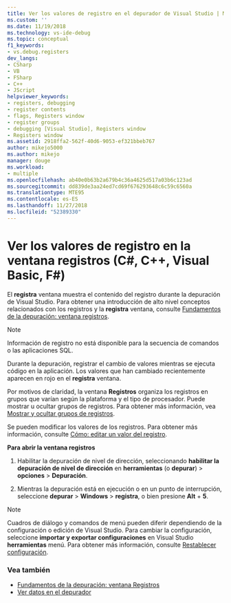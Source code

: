```yaml
---
title: Ver los valores de registro en el depurador de Visual Studio | Microsoft Docs
ms.custom: ''
ms.date: 11/19/2018
ms.technology: vs-ide-debug
ms.topic: conceptual
f1_keywords:
- vs.debug.registers
dev_langs:
- CSharp
- VB
- FSharp
- C++
- JScript
helpviewer_keywords:
- registers, debugging
- register contents
- flags, Registers window
- register groups
- debugging [Visual Studio], Registers window
- Registers window
ms.assetid: 2918ffa2-562f-40d6-9053-ef321bbeb767
author: mikejo5000
ms.author: mikejo
manager: douge
ms.workload:
- multiple
ms.openlocfilehash: ab40e0b63b2a679b4c36a4625d517a03b6c123ad
ms.sourcegitcommit: dd839de3aa24ed7cd69f676293648c6c59c6560a
ms.translationtype: MTE95
ms.contentlocale: es-ES
ms.lasthandoff: 11/27/2018
ms.locfileid: "52389330"
---
```

# <a name="view-register-values-in-the-registers-window-c-c-visual-basic-f"></a>Ver los valores de registro en la ventana registros (C#, C++, Visual Basic, F#)

El **registra** ventana muestra el contenido del registro durante la depuración de Visual Studio. Para obtener una introducción de alto nivel conceptos relacionados con los registros y la **registra** ventana, consulte [Fundamentos de la depuración: ventana registros](../debugger/debugging-basics-registers-window.md).

> [!NOTE]
> Información de registro no está disponible para la secuencia de comandos o las aplicaciones SQL.

Durante la depuración, registrar el cambio de valores mientras se ejecuta código en la aplicación. Los valores que han cambiado recientemente aparecen en rojo en el **registra** ventana.

Por motivos de claridad, la ventana **Registros** organiza los registros en grupos que varían según la plataforma y el tipo de procesador. Puede mostrar u ocultar grupos de registros. Para obtener más información, vea [Mostrar y ocultar grupos de registros](../debugger/how-to-display-and-hide-register-groups.md).

Se pueden modificar los valores de los registros. Para obtener más información, consulte [Cómo: editar un valor del registro](../debugger/how-to-edit-a-register-value.md).

**Para abrir la ventana registros**

1. Habilitar la depuración de nivel de dirección, seleccionando **habilitar la depuración de nivel de dirección** en **herramientas** (o **depurar**) > **opciones**  >  **Depuración**.

1. Mientras la depuración está en ejecución o en un punto de interrupción, seleccione **depurar** > **Windows** > **registra**, o bien presione **Alt** + **5**.

>[!NOTE]
>Cuadros de diálogo y comandos de menú pueden diferir dependiendo de la configuración o edición de Visual Studio. Para cambiar la configuración, seleccione **importar y exportar configuraciones** en Visual Studio **herramientas** menú. Para obtener más información, consulte [Restablecer configuración](../ide/environment-settings.md#reset-settings).

### <a name="see-also"></a>Vea también

- [Fundamentos de la depuración: ventana Registros](../debugger/debugging-basics-registers-window.md)
- [Ver datos en el depurador](../debugger/viewing-data-in-the-debugger.md)
